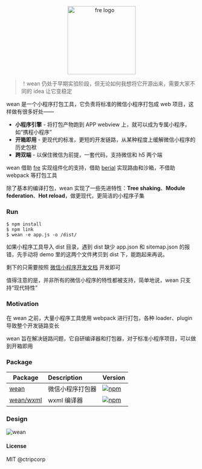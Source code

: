 <p align="center">
  <img src="https://i.loli.net/2021/03/11/69sRUvYhkGrInX2.png" alt="fre logo" width="180">
</p>

> ！wean 仍处于早期实验阶段，但无论如何我想将它开源出来，需要大家不同的 idea 让它变稳定

wean 是一个小程序打包工具，它负责将标准的微信小程序打包成 web 项目，这样做有很多好处——

- **小程序引擎** - 将打包产物跑到 APP webview 上，就可以成为专属小程序，如“携程小程序”
- **开箱即用** - 更现代的标准，更短的开发链路，从某种程度上缓解微信小程序的历史包袱
- **跨双端** - 以保住微信为前提，一套代码，支持微信和 h5 两个端

wean 借助 [fre](https://github.com/yisar/fre) 实现组件化的支持，借助 [berial](https://github.com/berialjs/berial) 实现路由和沙箱，不借助 webpack 等打包工具

除了基本的编译打包，wean 实现了一些先进特性：**Tree shaking**、**Module federation**、**Hot reload**，做更现代，更简洁的小程序子集

### Run

```shell
$ npm install
$ npm link
$ wean -e app.js -o /dist/
```

如果小程序工具导入 dist 目录，遇到 dist 缺少 app.json 和 sitemap.json 的报错，先手动将 demo 里的这两个文件拷贝到 dist 下，能跑起来再说。

剩下的只需要按照 [微信小程序开发文档](https://developers.weixin.qq.com/miniprogram/dev/framework/) 开发即可

值得注意的是，并非所有的微信小程序的特性都被支持，简单地说，wean 只支持“现代特性”

### Motivation

在 wean 之前，大量小程序工具使用 webpack 进行打包，各种 loader、plugin 导致整个开发链路变长

wean 旨在解决链路问题，它自研编译器和打包器，对于标准小程序项目，可以做到开箱即用

### Package

| Package                       | Description      | Version                                                                        |
| ----------------------------- | :--------------- | :----------------------------------------------------------------------------- |
| [wean](packages/core) | 微信小程序打包器 | [![npm](https://img.shields.io/npm/v/wean.svg)](https://npm.im/@wean/core) |
| [wean/wxml](packages/wxml) | wxml 编译器      | [![npm](https://img.shields.io/npm/v/wean.svg)](https://npm.im/@wean/wxml) |

### Design

![wean](https://i.loli.net/2021/03/11/4fvJhZ2lbUgmsj1.png)

#### License

MIT @ctripcorp
